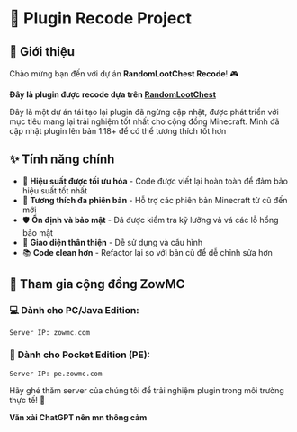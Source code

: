 # 🔧 Plugin Recode Project

## 📖 Giới thiệu

Chào mừng bạn đến với dự án **RandomLootChest Recode**! 🎮

**Đây là plugin được recode dựa trên [RandomLootChest](https://www.spigotmc.org/resources/%E2%98%85random-loot-chest%E2%98%85.26009/)**

Đây là một dự án tái tạo lại plugin đã ngừng cập nhật, được phát triển với mục tiêu mang lại trải nghiệm tốt nhất cho cộng đồng Minecraft. Mình đã cập nhật plugin lên bản 1.18+ để có thể tương thích tốt hơn
## ✨ Tính năng chính

- 🚀 **Hiệu suất được tối ưu hóa** - Code được viết lại hoàn toàn để đảm bảo hiệu suất tốt nhất
- 🔄 **Tương thích đa phiên bản** - Hỗ trợ các phiên bản Minecraft từ cũ đến mới
- 🛡️ **Ổn định và bảo mật** - Đã được kiểm tra kỹ lưỡng và vá các lỗ hổng bảo mật
- 🎨 **Giao diện thân thiện** - Dễ sử dụng và cấu hình
- 📚 **Code clean hơn** - Refactor lại so với bản cũ để dễ chỉnh sửa hơn

## 🌟 Tham gia cộng đồng ZowMC

### 💻 **Dành cho PC/Java Edition:**
```
Server IP: zowmc.com
```

### 📱 **Dành cho Pocket Edition (PE):**
```
Server IP: pe.zowmc.com
```

Hãy ghé thăm server của chúng tôi để trải nghiệm plugin trong môi trường thực tế! 🎪

**Văn xài ChatGPT nên mn thông cảm**
